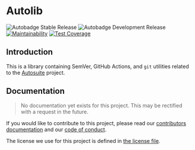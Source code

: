 # Autolib

![Autobadge Stable Release][stable-release]
![Autobadge Development Release][development-release]
[![Maintainability][quality-image]][quality-link]
[![Test Coverage][coverage-image]][coverage-link]

[stable-release]: https://img.shields.io/static/v1?label=stable&message=v0.1.5&color=blue
[development-release]: https://img.shields.io/static/v1?label=in-dev&message=v0.1.5&color=red
[quality-image]: https://api.codeclimate.com/v1/badges/da08614d5b656593b729/maintainability
[quality-link]: https://codeclimate.com/github/autosuite/autolib/maintainability
[coverage-image]: https://api.codeclimate.com/v1/badges/da08614d5b656593b729/test_coverage
[coverage-link]: https://codeclimate.com/github/autosuite/autolib/test_coverage

## Introduction

This is a library containing SemVer, GitHub Actions, and `git` utilities related to the
[Autosuite](https://github.com/autosuite) project.

## Documentation

> No documentation yet exists for this project. This may be rectified with a request in the future.

If you would like to contribute to this project, please read our [contributors documentation](CONTRIBUTING.md) and
our [code of conduct](CODE_OF_CONDUCT.md).

The license we use for this project is defined in [the license file](LICENSE).
